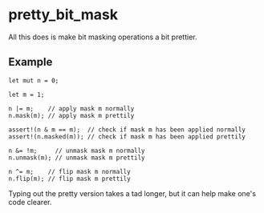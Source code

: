 # pretty_bit_mask
All this does is make bit masking operations a bit prettier.

## Example
```
let mut n = 0;

let m = 1;

n |= m;    // apply mask m normally
n.mask(m); // apply mask m prettily

assert!(n & m == m);  // check if mask m has been applied normally
assert!(n.masked(m)); // check if mask m has been applied prettily

n &= !m;     // unmask mask m normally
n.unmask(m); // unmask mask m prettily

n ^= m;    // flip mask m normally
n.flip(m); // flip mask m prettily
```
Typing out the pretty version takes a tad longer, but it can help make one's code clearer.
